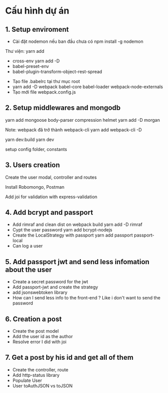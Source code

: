 # Cấu hình dự án
## 1. Setup enviroment
* Cài đặt nodemon nếu ban đầu chưa có npm install -g nodemon

Thư viện:
yarn add
- cross-env
yarn add -D
- babel-preset-env
- babel-plugin-transform-object-rest-spread

* Tạo file .babelrc tại thư mục root
* yarn add -D webpack babel-core babel-loader webpack-node-externals
* Tạo mới file webpack.config.js

## 2. Setup middlewares and mongodb

yarn add mongoose body-parser compression helmet
yarn add -D morgan

Note: webpack đã trở thành webpack-cli
yarn add webpack-cli -D

yarn dev:build
yarn dev

setup config folder, constants

## 3. Users creation
Create the user modal, controller and routes

Install Robomongo, Postman

Add joi for validation with express-validation

## 4. Add bcrypt and passport
- Add rimraf and clean dist on webpack build
yarn add -D rimraf
- Cypt the user password
yarn add bcrypt-nodejs
- Create the LocalStrategy with passport
yarn add passport passport-local
- Can log a user

## 5. Add passport jwt and send less infomation about the user
- Create a secret password for the jwt
- Add passport-jwt and create the strategy
- add jsonswebtoken library
- How can I send less info to the front-end ? Like i don't want to send the password

## 6. Creation a post
- Create the post model
- Add the user id as the author
- Resolve error I did with joi

## 7. Get a post by his id and get all of them
- Create the controller, route
- Add http-status library
- Populate User
- User toAuthJSON vs toJSON